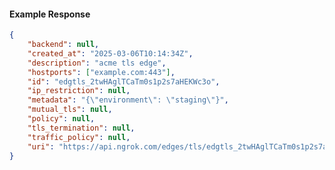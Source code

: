 <!-- Code generated for API Clients. DO NOT EDIT. -->

#### Example Response

```json
{
	"backend": null,
	"created_at": "2025-03-06T10:14:34Z",
	"description": "acme tls edge",
	"hostports": ["example.com:443"],
	"id": "edgtls_2twHAglTCaTm0s1p2s7aHEKWc3o",
	"ip_restriction": null,
	"metadata": "{\"environment\": \"staging\"}",
	"mutual_tls": null,
	"policy": null,
	"tls_termination": null,
	"traffic_policy": null,
	"uri": "https://api.ngrok.com/edges/tls/edgtls_2twHAglTCaTm0s1p2s7aHEKWc3o"
}
```
